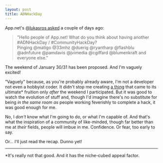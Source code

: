 ```yaml
---
layout: post
title: ADNHackDay
---
```


App.net's [@lukasros asked](https://posts.app.net/66888589) a couple of days ago:

> "Hello people of App.net! What do you think about having another #ADNHackDay / #CommunityHackDay? <br> Pinging @matigo @33mhz @duerig @ryantharp @flashblu @adnfuture @pamdavis @jvimedia @cgiffard @blumenkraft and everyone else."

The weekend of January 30/31 has been proposed.  And I'm vaguely excited!

"Vaguely" because, as you're probably already aware, I'm not a developer not even a hobbyist coder.  It didn't stop me creating [a thing](https://github.com/bazbt3/ayadn_shell) that came to its ultimate\* fruition only *after* the weekend I participated.  But it was good to watch the evolution of stuff and, though I'd imagine there's no substitute for being *in the same room as* people working feverishly to complete a hack, it was good enough for me.

No, I *don't* know what I'm going to do, or what I'm capable of.  And that's what the inspiration of a community of like-minded, though far better than me at *their* fields, people will imbue in me.  Confidence.  Or fear, too early to say.

Or… I'll just read the recap.  Dunno yet!

---

\*It's really not that good.  And it has the niche-cubed appeal factor.